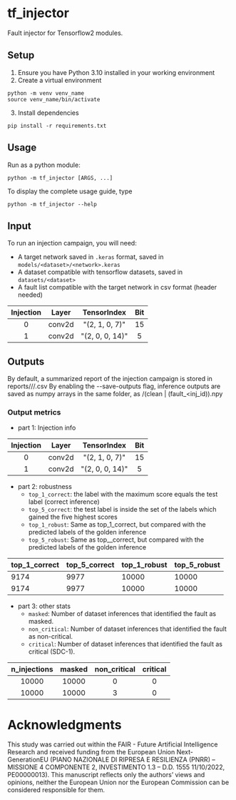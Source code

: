 # tf_injector
Fault injector for Tensorflow2 modules.

## Setup
1. Ensure you have Python 3.10 installed in your working environment
2. Create a virtual environment
```
python -m venv venv_name
source venv_name/bin/activate
```
3. Install dependencies
```
pip install -r requirements.txt
```
## Usage
Run as a python module:
```
python -m tf_injector [ARGS, ...]
```
To display the complete usage guide, type
```
python -m tf_injector --help
```
## Input
To run an injection campaign, you will need:
- A target network saved in `.keras` format, saved in `models/<dataset>/<network>.keras`
- A dataset compatible with tensorflow datasets, saved in `datasets/<dataset>` 
- A fault list compatible with the target network in csv format (header needed)

| Injection | Layer  |   TensorIndex   | Bit |
|:---------:|:------:|:---------------:|:---:|
|         0 | conv2d |  "(2, 1, 0, 7)" |  15 |
|         1 | conv2d | "(2, 0, 0, 14)" |   5 |


## Outputs
By default, a summarized report of the injection campaign is stored in reports/<dataset>/<network>/<dataset>_<network>_<datetime>.csv
By enabling the --save-outputs flag, inference outputs are saved as numpy arrays in the same folder, as <datetime>/(clean | (fault_<inj_id)).npy

### Output metrics

- part 1: Injection info

| Injection | Layer  |   TensorIndex   | Bit |
|:---------:|:------:|:---------------:|:---:|
|         0 | conv2d |  "(2, 1, 0, 7)" |  15 |
|         1 | conv2d | "(2, 0, 0, 14)" |   5 |

- part 2: robustness
    - `top_1_correct`: the label with the maximum score equals the test label (correct inference)
    - `top_5_correct`: the test label is inside the set of the labels which gained the five highest scores
    - `top_1_robust`: Same as top_1_correct, but compared with the predicted labels of the golden inference 
    - `top_5_robust`: Same as top__correct, but compared with the predicted labels of the golden inference 


| top_1_correct | top_5_correct | top_1_robust | top_5_robust |
| --------------- | --------------- | --------------- | ------------ |
| 9174 | 9977 | 10000 | 10000 |
| 9174 | 9977 | 10000 | 10000 |

- part 3: other stats
    - `masked`: Number of dataset inferences that identified the fault as masked.
    - `non_critical`: Number of dataset inferences that identified the fault as non-critical.
    - `critical`: Number of dataset inferences that identified the fault as critical (SDC-1).

| n_injections | masked | non_critical | critical |
|:------------:|:------:|:------------:|:--------:|
|        10000 |  10000 |            0 |        0 |
|        10000 |  10000 |            3 |        0 |


# Acknowledgments

This study was carried out within the FAIR - Future Artificial Intelligence Research and received funding from the European Union Next-GenerationEU (PIANO NAZIONALE DI RIPRESA E RESILIENZA (PNRR) – MISSIONE 4 COMPONENTE 2, INVESTIMENTO 1.3 – D.D. 1555 11/10/2022, PE00000013). This manuscript reflects only the authors’ views and opinions, neither the European Union nor the European Commission can be considered responsible for them.
